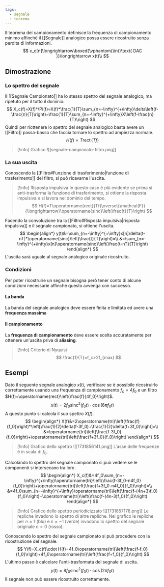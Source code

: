 ```yaml
---
tags:
  - segnale
  - teorema
---
```

Il teorema del campionamento definisce la frequenza di campionamento minimo affinché il [[Segnale]] analogico possa essere ricostruito senza perdita di informazioni.
$$
x_c[n]\longrightarrow\boxed{\vphantom{\int}\text{ DAC }}\longrightarrow x(t)\\
$$
## Dimostrazione 
### Lo spettro del segnale
Il [[Segnale Campionato]] ha lo stesso spettro del segnale analogico, ma ripetuto per il tutto il dominio.
$$
X_c(f)=X(f)*\Pi(f)=X(f)*\frac{1}{T}\sum_{n=-\infty}^{+\infty}\delta\left(f-\frac{n}{T}\right)=\frac{1}{T}\sum_{n=-\infty}^{+\infty}X\left(f-\frac{n}{T}\right)
$$
Quindi per riottenere lo spettro del segnale analogico basta avere un [[Filtro]] passa-basso che faccia tornare lo spettro ad ampiezza normale.
$$
H(f)=T\operatorname{rect}(Tf)
$$
>[!info] Grafico
>![[segnale-campionato-filtro.png]]
### La sua uscita
Conoscendo la [[Filtro#Funzione di trasferimento|funzione di trasferimento]] del filtro, si può ricavarne l'uscita. 

>[!info] Risposta impulsiva
>In questo caso è più evidente se prima si anti-trasforma la funzione di trasferimento, si ottiene la risposta impulsiva e si lavora nel dominio del tempo.
>$$
>H(f)=T\operatorname{rect}(Tf)\overset{\mathcal{F}}{\longrightarrow}\operatorname{sinc}\left(\frac{t}{T}\right)
>$$

Facendo la convoluzione tra la [[Filtro#Risposta impulsiva|risposta impulsiva]] e il segnale campionato, si ottiene l'uscita.
$$
\begin{align*}
y(t)&=\sum_{n=-\infty}^{+\infty}x[n]\delta(t-nT)*\operatorname{sinc}\left(\frac{t}{T}\right)=\\
&=\sum_{n=-\infty}^{+\infty}x[n]\operatorname{sinc}\left(\frac{t-nT}{T}\right)
\end{align*}
$$
L'uscita sarà uguale al segnale analogico originale ricostruito.
### Condizioni
Per poter ricostruire un segnale bisogna però tener conto di alcune condizioni necessarie affinché questo avvenga con successo.
#### La banda
La banda del segnale analogico deve essere finita e limitata ed avere una **frequenza massima**
#### Il campionamento
La **frequenza di campionamento** deve essere scelta accuratamente per ottenere un'uscita priva di **aliasing**.

>[!info] Criterio di Nyquist
>$$
>\frac{1}{T}=f_c>2f_{max}
>$$

## Esempi
Dato il seguente segnale analogico $x(t)$, verificare se è possibile ricostruirlo correttamente usando una frequenza di campionamento $f_c=4f_0$ e un filtro $H(f)=\operatorname{rect}\left(\frac{f}{4f_0}\right)$.
$$
x(t)=2f_0 \operatorname{sinc}^2(f_0t)\cdot\cos(6\pi f_0t)
$$
A questo punto si calcola il suo spettro $X(f)$.
$$
\begin{align*}
X(f)&=2\operatorname{tri}\left(\frac{f}{f_0}\right)*\left[\frac{1}{2}\delta(f-3f_0)+\frac{1}{2}\delta(f+3f_0)\right]=\\
&=\operatorname{tri}\left(\frac{f-3f_0}{f_0}\right)+\operatorname{tri}\left(\frac{f+3f_0}{f_0}\right)
\end{align*}
$$
>[!info] Grafico dello spettro
>![[1731856141.png]]
>L'asse delle frequenze è in scala di $f_0$.

Calcolando lo spettro del segnale campionato si può vedere se le componenti si intersecano tra loro.
$$
\begin{align*}
X_c(f)&=4f_0\sum_{n=-\infty}^{+\infty}\operatorname{tri}\left(\frac{f-3f_0-n4f_0}{f_0}\right)+\operatorname{tri}\left(\frac{f+3f_0-n4f_0}{f_0}\right)=\\
&=4f_0\sum_{n=-\infty}^{+\infty}\operatorname{tri}\left(\frac{f-(4n+3)f_0}{f_0}\right)+\operatorname{tri}\left(\frac{f-(4n-3)f_0}{f_0}\right)
\end{align*}
$$
>[!info] Grafico dello spettro periodicizzato
>![[1731857178.png]]
>Le repliche invadono lo spettro di altre repliche. 
>Nel grafico le repliche per $n=1$ (blu) e $n=-1$ (verde) invadono lo spettro del segnale originale $n=0$ (rosso).

Conoscendo lo spettro del segnale campionato si può procedere con la ricostruzione del segnale.
$$
Y(f)=X_c(f)\cdot H(f)=4f_0\operatorname{tri}\left(\frac{f-f_0}{f_0}\right)+4f_0\operatorname{tri}\left(\frac{f+f_0}{f_0}\right)
$$
L'ultimo passo è calcolare l'anti-trasformata del segnale di uscita.
$$
y(t)=8f_0\operatorname{sinc}^2(f_0t)\cdot\cos(2\pi f_0t)
$$
Il segnale non può essere ricostruito correttamente.